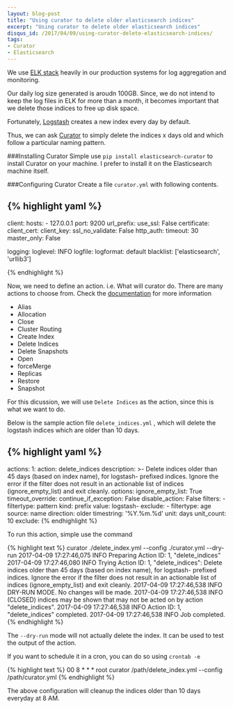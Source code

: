 ```yaml
---
layout: blog-post
title: "Using curator to delete older elasticsearch indices"
excerpt: "Using curator to delete older elasticsearch indices"
disqus_id: /2017/04/09/using-curator-delete-elasticsearch-indices/
tags:
- Curator
- Elasticsearch
---
```


We use [ELK stack](https://www.elastic.co/webinars/introduction-elk-stack) heavily in our production systems for log aggregation and monitoring.

Our daily log size generated is aroudn 100GB. Since, we do not intend to keep the log files in ELK for more than a month, it becomes important that we delete those indices to free up disk space.

Fortunately, [Logstash](https://www.elastic.co/products/logstash) creates a new index every day by default.

Thus, we can ask [Curator](https://github.com/elastic/curator) to simply delete the indices x days old and which follow a particular naming pattern.


###Installing Curator
Simple use `pip install elasticsearch-curator` to install Curator on your machine. I prefer to install it on the Elasticsearch machine itself.

###Configuring Curator
Create a file `curator.yml` with following contents.

{% highlight yaml %}
---
client:
  hosts:
    - 127.0.0.1
  port: 9200
  url_prefix:
  use_ssl: False
  certificate:
  client_cert:
  client_key:
  ssl_no_validate: False
  http_auth:
  timeout: 30
  master_only: False

logging:
  loglevel: INFO
  logfile:
  logformat: default
  blacklist: ['elasticsearch', 'urllib3']

{% endhighlight %}

Now, we need to define an action. i.e. What will curator do.  There are many actions to choose from. Check the [documentation](https://www.elastic.co/guide/en/elasticsearch/client/curator/current/actions.html) for more information

* Alias
* Allocation
* Close
* Cluster Routing
* Create Index
* Delete Indices
* Delete Snapshots
* Open
* forceMerge
* Replicas
* Restore
* Snapshot

For this dicussion, we will use `Delete Indices` as the action, since this is what we want to do.

Below is the sample action file `delete_indices.yml` , which will delete the logstash indices which are older than 10 days.

{% highlight yaml %}
---
actions:
  1:
    action: delete_indices
    description: >-
      Delete indices older than 45 days (based on index name), for logstash-
      prefixed indices. Ignore the error if the filter does not result in an
      actionable list of indices (ignore_empty_list) and exit cleanly.
    options:
      ignore_empty_list: True
      timeout_override:
      continue_if_exception: False
      disable_action: False
    filters:
    - filtertype: pattern
      kind: prefix
      value: logstash-
      exclude:
    - filtertype: age
      source: name
      direction: older
      timestring: '%Y.%m.%d'
      unit: days
      unit_count: 10
      exclude:
{% endhighlight %}


To run this action, simple use the command 

{% highlight text %}
curator ./delete_index.yml --config ./curator.yml --dry-run
2017-04-09 17:27:46,075 INFO      Preparing Action ID: 1, "delete_indices"
2017-04-09 17:27:46,080 INFO      Trying Action ID: 1, "delete_indices": Delete indices older than 45 days (based on index name), for logstash- prefixed indices. Ignore the error if the filter does not result in an actionable list of indices (ignore_empty_list) and exit cleanly.
2017-04-09 17:27:46,538 INFO      DRY-RUN MODE.  No changes will be made.
2017-04-09 17:27:46,538 INFO      (CLOSED) indices may be shown that may not be acted on by action "delete_indices".
2017-04-09 17:27:46,538 INFO      Action ID: 1, "delete_indices" completed.
2017-04-09 17:27:46,538 INFO      Job completed.
{% endhighlight %}

The `--dry-run` mode will not actually delete the index. It can be used to test the output of the action.

If you want to schedule it in a cron, you can do so using `crontab -e`

{% highlight text %}
00 8 * * * root curator /path/delete_index.yml --config /path/curator.yml 
{% endhighlight %}

The above configuration will cleanup the indices older than 10 days everyday at 8 AM.
